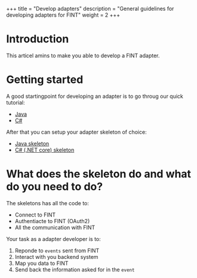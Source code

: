 +++
title = "Develop adapters"
description = "General guidelines for developing adapters for FINT"
weight = 2
+++

# Introduction
This articel amins to make you able to develop a FINT adapter.

# Getting started
A good startingpoint for developing an adapter is to go throug our quick tutorial:

* [Java](../tut-java-sse)
* [C#](../tut-dotnet-sse)

After that you can setup your adapter skeleton of choice:

* [Java skeleton](https://github.com/FINTprosjektet/fint-sse-adapter-skeleton)
* [C# (.NET core) skeleton](https://github.com/FINTprosjektet/Fint.Sse.Adapter.Skeleton)


# What does the skeleton do and what do you need to do?
The skeletons has all the code to:

* Connect to FINT
* Authentiacte to FINT (OAuth2)
* All the communication with FINT

Your task as a adapter developer is to:

1. Reponde to `events` sent from FINT
2. Interact with you backend system
3. Map you data to FINT 
4. Send back the information asked for in the `event`


